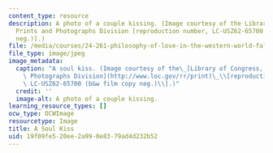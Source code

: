 ```yaml
---
content_type: resource
description: A photo of a couple kissing. (Image courtesy of the Library of Congress,
  Prints and Photographs Division [reproduction number, LC-USZ62-65700 (b&w film copy
  neg.)].)
file: /media/courses/24-261-philosophy-of-love-in-the-western-world-fall-2004/19f09fe520ee2a990e8379ad4d232b52_24-261f04.jpg
file_type: image/jpeg
image_metadata:
  caption: "A soul kiss. (Image courtesy of the\_[Library of Congress, Prints and\
    \ Photographs Division](http://www.loc.gov/rr/print)\_\\[reproduction number,\
    \ LC-USZ62-65700 (b&w film copy neg.)\\].)"
  credit: ''
  image-alt: A photo of a couple kissing.
learning_resource_types: []
ocw_type: OCWImage
resourcetype: Image
title: A Soul Kiss
uid: 19f09fe5-20ee-2a99-0e83-79ad4d232b52
---
```

